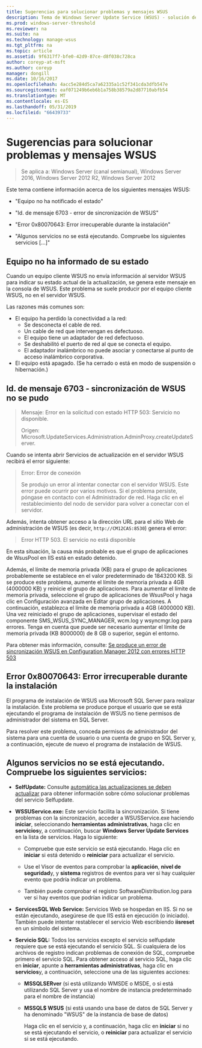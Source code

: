 ```yaml
---
title: Sugerencias para solucionar problemas y mensajes WSUS
description: Tema de Windows Server Update Service (WSUS) - solución de problemas mediante mensajes WSUS
ms.prod: windows-server-threshold
ms.reviewer: na
ms.suite: na
ms.technology: manage-wsus
ms.tgt_pltfrm: na
ms.topic: article
ms.assetid: 9f6317f7-bfe0-42d9-87ce-d8f038c728ca
author: coreyp-at-msft
ms.author: coreyp
manager: dongill
ms.date: 10/16/2017
ms.openlocfilehash: 4acc5e284d5ca7a62335a1c52f341cda3dfb547e
ms.sourcegitcommit: eaf071249b6eb6b1a758b38579a2d87710abfb54
ms.translationtype: MT
ms.contentlocale: es-ES
ms.lasthandoff: 05/31/2019
ms.locfileid: "66439733"
---
```

# <a name="wsus-messages-and-troubleshooting-tips"></a>Sugerencias para solucionar problemas y mensajes WSUS

>Se aplica a: Windows Server (canal semianual), Windows Server 2016, Windows Server 2012 R2, Windows Server 2012

Este tema contiene información acerca de los siguientes mensajes WSUS:

-   "Equipo no ha notificado el estado"

-   "Id. de mensaje 6703 - error de sincronización de WSUS"

-   "Error 0x80070643: Error irrecuperable durante la instalación"

-   "Algunos servicios no se está ejecutando. Compruebe los siguientes servicios [...]"

## <a name="computer-has-not-reported-status"></a>Equipo no ha informado de su estado
Cuando un equipo cliente WSUS no envía información al servidor WSUS para indicar su estado actual de la actualización, se genera este mensaje en la consola de WSUS. Este problema se suele producir por el equipo cliente WSUS, no en el servidor WSUS.

Las razones más comunes son:

-   El equipo ha perdido la conectividad a la red:
    -   Se desconecta el cable de red.
    -   Un cable de red que intervengan es defectuoso.
    -   El equipo tiene un adaptador de red defectuoso.
    -   Se deshabilitó el puerto de red al que se conecta el equipo.
    -   El adaptador inalámbrico no puede asociar y conectarse al punto de acceso inalámbrico corporativa.
-   El equipo está apagado. (Se ha cerrado o está en modo de suspensión o hibernación.)

## <a name="message-id-6703---wsus-synchronization-failed"></a>Id. de mensaje 6703 - sincronización de WSUS no se pudo
> Mensaje: Error en la solicitud con estado HTTP 503: Servicio no disponible.
> 
> Origen: Microsoft.UpdateServices.Administration.AdminProxy.createUpdateServer.

Cuando se intenta abrir Servicios de actualización en el servidor WSUS recibirá el error siguiente:

> Error: Error de conexión
> 
> Se produjo un error al intentar conectar con el servidor WSUS. Este error puede ocurrir por varios motivos. Si el problema persiste, póngase en contacto con el Administrador de red. Haga clic en el restablecimiento del nodo de servidor para volver a conectar con el servidor.

Además, intenta obtener acceso a la dirección URL para el sitio Web de administración de WSUS (es decir, `http://CM12CAS:8530`) genera el error:

> Error HTTP 503. El servicio no está disponible

En esta situación, la causa más probable es que el grupo de aplicaciones de WsusPool en IIS está en estado detenido.

Además, el límite de memoria privada (KB) para el grupo de aplicaciones probablemente se establece en el valor predeterminado de 1843200 KB. Si se produce este problema, aumente el límite de memoria privada a 4GB (4000000 KB) y reinicie el grupo de aplicaciones. Para aumentar el límite de memoria privada, seleccione el grupo de aplicaciones de WsusPool y haga clic en Configuración avanzada en Editar grupo de aplicaciones. A continuación, establezca el límite de memoria privada a 4GB (4000000 KB). Una vez reiniciado el grupo de aplicaciones, supervisar el estado del componente SMS_WSUS_SYNC_MANAGER, wcm.log y wsyncmgr.log para errores. Tenga en cuenta que puede ser necesario aumentar el límite de memoria privada (KB 8000000) de 8 GB o superior, según el entorno.

Para obtener más información, consulte: [Se produce un error de sincronización WSUS en Configuration Manager 2012 con errores HTTP 503](http://blogs.technet.com/b/sus/archive/2015/03/23/configmgr-2012-support-tip-wsus-sync-fails-with-http-503-errors.aspx)

## <a name="error-0x80070643-fatal-error-during-installation"></a>Error 0x80070643: Error irrecuperable durante la instalación
El programa de instalación de WSUS usa Microsoft SQL Server para realizar la instalación. Este problema se produce porque el usuario que se está ejecutando el programa de instalación de WSUS no tiene permisos de administrador del sistema en SQL Server.

Para resolver este problema, conceda permisos de administrador del sistema para una cuenta de usuario o una cuenta de grupo en SQL Server y, a continuación, ejecute de nuevo el programa de instalación de WSUS.

## <a name="some-services-are-not-running-check-the-following-services"></a>Algunos servicios no se está ejecutando. Compruebe los siguientes servicios:

- **SelfUpdate:** Consulte [automática las actualizaciones se deben actualizar](https://technet.microsoft.com/library/cc708554(v=ws.10).aspx) para obtener información sobre cómo solucionar problemas del servicio Selfupdate.

- **WSSUService.exe:** Este servicio facilita la sincronización. Si tiene problemas con la sincronización, acceder a WSUSService.exe haciendo **iniciar**, seleccionando **herramientas administrativas**, haga clic en **servicios**y, a continuación, buscar **Windows Server Update Services** en la lista de servicios. Haga lo siguiente:
    
    -   Compruebe que este servicio se está ejecutando. Haga clic en **iniciar** si está detenido o **reiniciar** para actualizar el servicio.
    
    -   Use el Visor de eventos para comprobar la **aplicación**, **nivel de seguridad**y, y **sistema** registros de eventos para ver si hay cualquier evento que podría indicar un problema.
    
    -   También puede comprobar el registro SoftwareDistribution.log para ver si hay eventos que podrían indicar un problema.

- **ServicesSQL Web Service:** Servicios Web se hospedan en IIS. Si no se están ejecutando, asegúrese de que IIS está en ejecución (o iniciado). También puede intentar restablecer el servicio Web escribiendo **iisreset** en un símbolo del sistema.

- **Servicio SQL:** Todos los servicios excepto el servicio selfupdate requiere que se está ejecutando el servicio SQL. Si cualquiera de los archivos de registro indican problemas de conexión de SQL, compruebe primero el servicio SQL. Para obtener acceso al servicio SQL, haga clic en **iniciar**, apunte a **herramientas administrativas**, haga clic en **servicios**y, a continuación, seleccione una de las siguientes acciones:
    
  - **MSSQLSERver** (si está utilizando WMSDE o MSDE, o si está utilizando SQL Server y usa el nombre de instancia predeterminado para el nombre de instancia)
    
  - **MSSQL$ WSUS** (si está usando una base de datos de SQL Server y ha denominado "WSUS" de la instancia de base de datos)
    
    Haga clic en el servicio y, a continuación, haga clic en **iniciar** si no se está ejecutando el servicio, o **reiniciar** para actualizar el servicio si se está ejecutando.

